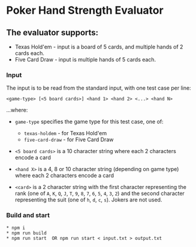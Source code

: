 # Poker Hand Strength Evaluator

## The evaluator supports: 
- Texas Hold'em - input is a board of 5 cards, and multiple hands of 2 cards each.
-  Five Card Draw - input is multiple hands of 5 cards each.

### Input

The input is to be read from the standard input, with one test case per line:

```
<game-type> [<5 board cards>] <hand 1> <hand 2> <...> <hand N>
```

...where:

* `game-type` specifies the game type for this test case, one of:
    * `texas-holdem` - for Texas Hold'em
    * `five-card-draw` - for Five Card Draw

* `<5 board cards>` is a 10 character string where each 2 characters encode a card

* `<hand X>` is a 4, 8 or 10 character string (depending on game type) where each 2 characters encode a card
* `<card>` is a 2 character string with the first character representing the rank
  (one of `A`, `K`, `Q`, `J`, `T`, `9`, `8`, `7`, `6`, `5`, `4`, `3`, `2`) and the second character representing
  the suit (one of `h`, `d`, `c`, `s`). Jokers are not used.

### Build and start ###

```
* npm i
* npm run build
* npm run start  OR npm run start < input.txt > output.txt
```
